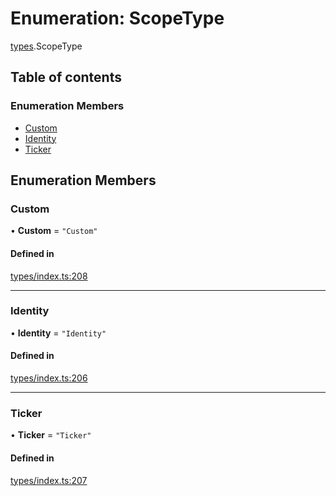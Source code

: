 # Enumeration: ScopeType

[types](../wiki/types).ScopeType

## Table of contents

### Enumeration Members

- [Custom](../wiki/types.ScopeType#custom)
- [Identity](../wiki/types.ScopeType#identity)
- [Ticker](../wiki/types.ScopeType#ticker)

## Enumeration Members

### Custom

• **Custom** = ``"Custom"``

#### Defined in

[types/index.ts:208](https://github.com/PolymeshAssociation/polymesh-sdk/blob/3d14e829/src/types/index.ts#L208)

___

### Identity

• **Identity** = ``"Identity"``

#### Defined in

[types/index.ts:206](https://github.com/PolymeshAssociation/polymesh-sdk/blob/3d14e829/src/types/index.ts#L206)

___

### Ticker

• **Ticker** = ``"Ticker"``

#### Defined in

[types/index.ts:207](https://github.com/PolymeshAssociation/polymesh-sdk/blob/3d14e829/src/types/index.ts#L207)
